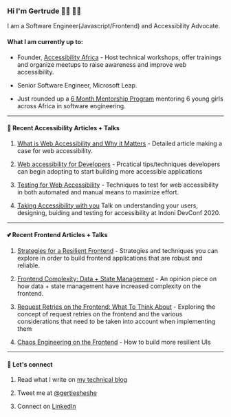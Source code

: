 ### Hi I'm Gertrude 👋🏾︎ 👩🏾︎

I am a Software Engineer(Javascript/Frontend) and Accessibility Advocate.

#### What I am currently up to:

- Founder, [Accessibility Africa](https://twitter.com/a11yafrica) - Host technical workshops, offer trainings and organize meetups to raise awareness and improve web accessibility.

- Senior Software Engineer, Microsoft Leap.

- Just rounded up a [6 Month Mentorship Program](https://twitter.com/gertiesheshe/status/1511001013712527368) mentoring 6 young girls across Africa in software engineering.

------

#### 🌱  Recent Accessibility Articles + Talks

1. [What is Web Accessibility and Why it Matters](https://www.nyenyeshi.dev/what-is-web-accessibility-and-why-it-matters) - Detailed article making a case for web accessibility.

2. [Web accessibility for Developers](https://www.nyenyeshi.dev/web-accessibility-for-developers) - Prcatical tips/techniques developers can begin adopting to start building more accessible applications

3. [Testing for Web Accessibility](https://www.linkedin.com/feed/update/urn:li:activity:6975800269057994752/) - Techniques to test for web accessibility in both automated and manual means to maximize effort.

4. [Taking Accessibility with you](https://indonidevelopers.org/conference/speaker/1a2bcaba-d61e-58f3-9bbb-4e6454b36f6c/) Talk on understanding your users, designing, buiding and testing for accessibility at Indoni DevConf 2020.

------

#### 💕 Recent Frontend Articles + Talks

1. [Strategies for a Resilient Frontend](https://www.nyenyeshi.dev/frontend/strategies-for-a-resilient-frontend) - Strategies and techniques you can explore in order to build frontend applications that are robust and reliable.

2. [Frontend Complexity: Data + State Management](https://www.nyenyeshi.dev/frontend/frontend-complexity-data-state-management) - An opinion piece on how data + state management have increased complexity on the frontend.

3. [Request Retries on the Frontend: What To Think About](https://www.nyenyeshi.dev/frontend/request-retries-on-the-frontend-what-to-think-about) - Exploring the concept of request retries on the frontend and the various considerations that need to be taken into account when implementing them

4. [Chaos Engineering on the Frontend](https://www.nyenyeshi.dev/chaos-engineering-on-the-front-end-building-resilient-uis) - How to build more resilient UIs

------
#### 💬 Let's connect

1. Read what I write on [my technical blog](https://www.nyenyeshi.dev/)

3. Tweet me at [@gertiesheshe](https://twitter.com/gertiesheshe)

4. Connect on [LinkedIn](https://www.linkedin.com/in/gertrudenyenyeshi/)
<!--
**gertie-sheshe/gertie-sheshe** is a ✨ _special_ ✨ repository because its `README.md` (this file) appears on your GitHub profile.

Here are some ideas to get you started:

- 🔭 I’m currently working on ...
- 🌱 I’m currently learning ...
- 👯 I’m looking to collaborate on ...
- 🤔 I’m looking for help with ...
- 💬 Ask me about ...
- 📫 How to reach me: ...
- 😄 Pronouns: ...
- ⚡ Fun fact: ...
-->
